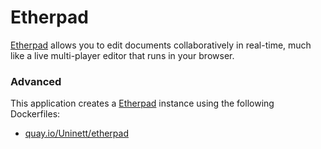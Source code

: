 # Etherpad

[Etherpad](http://etherpad.org/) allows you to edit documents collaboratively in real-time, much like a live multi-player editor that runs in your browser.

### Advanced
This application creates a [Etherpad](https://github.com/Uninett/appstore-app-etherpad) instance using the following Dockerfiles:
  - [quay.io/Uninett/etherpad](https://github.com/Uninett/helm-charts-dockerfiles/blob/master/etherpad/Dockerfile)
